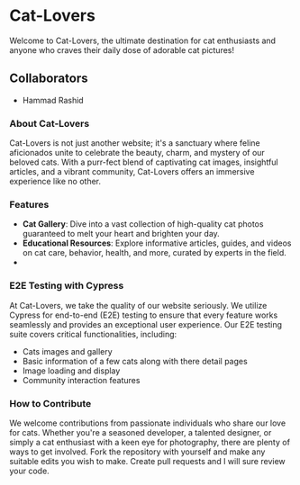 # Cat-Lovers

Welcome to Cat-Lovers, the ultimate destination for cat enthusiasts and anyone who craves their daily dose of adorable cat pictures!

## Collaborators
- Hammad Rashid

### About Cat-Lovers
Cat-Lovers is not just another website; it's a sanctuary where feline aficionados unite to celebrate the beauty, charm, and mystery of our beloved cats. With a purr-fect blend of captivating cat images, insightful articles, and a vibrant community, Cat-Lovers offers an immersive experience like no other.

### Features
- **Cat Gallery**: Dive into a vast collection of high-quality cat photos guaranteed to melt your heart and brighten your day.
- **Educational Resources**: Explore informative articles, guides, and videos on cat care, behavior, health, and more, curated by experts in the field.
- 
### E2E Testing with Cypress
At Cat-Lovers, we take the quality of our website seriously. We utilize Cypress for end-to-end (E2E) testing to ensure that every feature works seamlessly and provides an exceptional user experience. Our E2E testing suite covers critical functionalities, including:
- Cats images and gallery
- Basic information of a few cats along with there detail pages
- Image loading and display
- Community interaction features
  
### How to Contribute
We welcome contributions from passionate individuals who share our love for cats. Whether you're a seasoned developer, a talented designer, or simply a cat enthusiast with a keen eye for photography, there are plenty of ways to get involved. Fork the repository with yourself and make any suitable edits you wish to make. Create pull requests and I will sure review your code.

